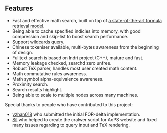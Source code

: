 ## Features
* Fast and effective math search, built on top of [a state-of-the-art formula retrieval model](http://ecir2019.org/best-paper-awards).
* Being able to cache specified indicies into memory, with good compression and skip-list to boost search performance.
* Support wildcards query.
* Chinese tokeniser available, multi-bytes awareness from the beginning
of design.
* Fulltext search is based on Indri project (C++), mature and fast.
* Memory leakage checked, searchd zero unfree.
* Robust TeX parser, handles most user created math content.
* Math commutative rules awareness.
* Math symbol alpha-equivalence awareness.
* Proximity search.
* Search results highlight.
* Being able to scale to multiple nodes across many machines.

Special thanks to people who have contributed to this project:
* [yzhan018](https://github.com/yzhan018) who submitted the initial FOR-delta implementation.
* [Sil](https://github.com/TheSil) who helped to create the cralwer script for AoPS website and fixed many issues regarding to query input and TeX rendering.
